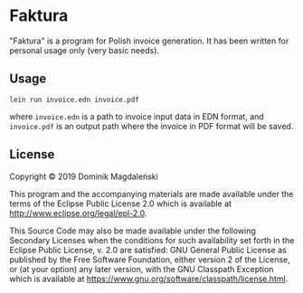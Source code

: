 # Faktura

"Faktura" is a program for Polish invoice generation. It has been written for personal usage only (very basic needs).

## Usage

```shell
lein run invoice.edn invoice.pdf
```

where `invoice.edn` is a path to invoice input data in EDN format, and `invoice.pdf` is an output path where the invoice in PDF format will be saved.

## License

Copyright © 2019 Dominik Magdaleński

This program and the accompanying materials are made available under the
terms of the Eclipse Public License 2.0 which is available at
http://www.eclipse.org/legal/epl-2.0.

This Source Code may also be made available under the following Secondary
Licenses when the conditions for such availability set forth in the Eclipse
Public License, v. 2.0 are satisfied: GNU General Public License as published by
the Free Software Foundation, either version 2 of the License, or (at your
option) any later version, with the GNU Classpath Exception which is available
at https://www.gnu.org/software/classpath/license.html.
